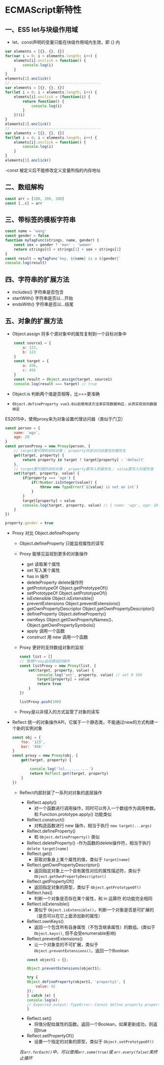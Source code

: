 # ECMAScript新特性

## 一、ES5 let与块级作用域

- let、const声明的变量只能在块级作用域内生效，即 {} 内 

```javascript
var elements = [{}, {}, {}]
for(var i = 0; i < elements.length; i++) {
    elemets[i].onclick = function() {
        console.log(i)
    }
}
elements[1].onclick()
// -----------------------------------------
var elements = [{}, {}, {}]
for(let i = 0; i < elements.length; i++) {
    elemets[i].onclick = (function(i) {
        return function() {
            console.log(i)
        }
    })(i)
}
elements[1].onclick()
// -----------------------------------------
var elements = [{}, {}, {}]
for(let i = 0; i < elements.length; i++) {
    elemets[i].onclick = function() {
        console.log(i)
    }
}
elements[1].onclick()
```
-const 被定义后不能修改定义变量所指的内存地址

## 二、数组解构
```javascript
const arr = [100, 200, 300]
const [,,c] = arr
```

## 三、带标签的模板字符串
```javascript
const name = 'wang'
const gender = false
function myTagFunc(strings, name, gender) {
    const sex = gender ? 'man' : 'women'
    return strings[0] + strings[1] + sex + strings[2]
}
const result = myTagFunc`hey, ${name} is a ${gender}`
console.log(result)
```
## 四、字符串的扩展方法
- includes() 字符串是否包含
- startWith() 字符串是否以...开始
- endsWith() 字符串是否以...结尾

## 五、对象的扩展方法
- Object.assign 将多个源对象中的属性复制到一个目标对象中
```javascript
    const source1 = {
        a: 123,
        b: 123
    }
    const target = {
        a: 456,
        c: 456
    }
    const result = Object.assign(target, source1)
    console.log(result === target) // true
```

- Object.is 判断两个值是否相等，比===更准确

- `Object.defineProperty vue3.0以前使用该方法来实现数据响应，从而实现双向数据绑定`

ES2015中，使用proxy来为对象设置代理访问器（类似于门卫）
```javascript
const person = {
    name: 'wgx',
    age: 20
}
const personProxy = new Proxy(person, {
    // target要代理的目标对象； property外部访问该属性的属性名
    get(target, property) {
        return property in target ? target[property] : 'default'
    },
    // target要代理的目标对象； property要写入的属性名； value要写入的属性值
    set(target, property, value) {
        if(property === 'age') {
            if(!Number.isInteger(value)) {
                throw new TypeError(`${value} is not an int`)
            }
        }
        target[property] = value
        console.log(target, property, value) // { name: 'wgx', age: 20 } gender true
    }
})

property.gender = true

```

- Proxy 对比 Object.defineProperty

    - Object.defineProperty 只能监视属性的读写
    - Proxy 能够见监视到更多的对象操作
        - get 读取某个属性
        - set 写入某个属性
        - has in 操作
        - deleteProperty delete操作符
        - getPrototypeOf Object.getPrototypeOf()
        - setPrototypeOf Object.setPrototypeOf()
        - isExtensible Object.isExtensible()
        - preventExtensions Object.preventExtensions()
        - getOwnPropertyDescriptor Object.getOwnPropertyDescriptor()
        - defineProperty Object.defineProperty()
        - ownKeys Object.getOwnPropertyNames()、Object.getOwnPropertySymbols()
        - apply 调用一个函数
        - construct 用 new 调用一个函数

    - Proxy 更好的支持数组对象的监视
        ```javascript
        const list = []
        // 使用Proxy监视数组的操作
        const listProxy = new Proxy(list, {
            set(target, property, value) {
                console.log('set', property, value) // set 0 100
                target[property] = value
                return true
            }
        })

        listProxy.push(100)
        ```
    - Proxy是以非侵入的方式监管了对象的读写

- Reflect 统一的对象操作API，它属于一个静态类，不能通过new的方式构建一个新的实例对象

    ```javascript
    const obj = {
        foo: '123',
        bar: '456'
    }
    const proxy = new Proxy(obj, {
        get(target, property) {

            console.log('lol...........')
            return Reflect.get(target, property)
        }
    })
    ```
    - Reflect内部封装了一系列对对象的底层操作
        - Reflect.apply()
            - 对一个函数进行调用操作，同时可以传入一个数组作为调用参数。和 Function.prototype.apply() 功能类似
        - Reflect.construct()
            - 对构造函数进行 new 操作，相当于执行 `new target(...args)`
        - Reflect.defineProperty()
            - 和 `Object.defineProperty()` 类似
        - Reflect.deleteProperty()
            -作为函数的delete操作符，相当于执行`delete target[name]`
        - Reflect.get()
            - 获取对象身上某个属性的值，类似于 `target[name]`
        - Reflect.getOwnPropertyDescriptor()
            - 返回指定对象上一个自有属性对应的属性描述符，类似于 `Object.getOwnPropertyDescriptor()`
        - Reflect.getPropertyOf()
            - 返回指定对象的原型，类似于 `Object.getPrototypeOf()`
        - Reflect.has()
            - 判断一个对象是否存在某个属性，和 in 运算符 的功能完全相同
        - Reflect.isExtensible()
            - 类似于 `Object.isExtensible()`，判断一个对象是否是可扩展的（是否可以在它上面添加新的属性）
        - Reflect.ownKeys()
            - 返回一个包含所有自身属性（不包含继承属性）的数组。(类似于 `Object.keys()`, 但不会受enumerable影响)
        - Reflect.preventExtensions()
            - 让一个对象变的不可扩展，类似于 `Object.preventExtensions()`，返回一个Boolean
            ```javascript
            const object1 = {};

            Object.preventExtensions(object1);

            try {
            Object.defineProperty(object1, 'property1', {
                value: 42
            });
            } catch (e) {
            console.log(e);
            // Expected output: TypeError: Cannot define property property1, object is not extensible
            }
            ```
        - Reflect.set()
            - 将值分配给属性的函数。返回一个Boolean，如果更新成功，则返回true
        - Reflect.setPropertyOf()
            - 设置一个指定的对象的原型，类似于 `Object.setPrototypeOf()`
        
        *在`arr.forEach()`中，可以使用`arr.some(true)`或 `arr.every(false)`来终止循环*